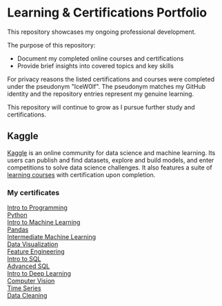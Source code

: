 # Learning & Certifications Portfolio

This repository showcases my ongoing professional development.

The purpose of this repository:
- Document my completed online courses and certifications
- Provide brief insights into covered topics and key skills

For privacy reasons the listed certifications and courses were completed under the pseudonym "IceW0lf".
The pseudonym matches my GitHub identity and the repository entries represent my genuine learning.

This repository will continue to grow as I pursue further study and certifications.

## Kaggle
[Kaggle](https://www.kaggle.com/) is an online community for data science and machine learning. Its users can publish and find datasets, explore and build models, and enter competitions to solve data science challenges. It also features a suite of [learning courses](https://www.kaggle.com/learn) with certification upon completion.
### My certificates
[Intro to Programming](https://github.com/IceW0lf/learning-portfolio/tree/main/Kaggle/01%20-%20Intro%20to%20Programming#readme)<br>
[Python](https://github.com/IceW0lf/learning-portfolio/tree/main/Kaggle/02%20-%20Python#readme)<br>
[Intro to Machine Learning](https://github.com/IceW0lf/learning-portfolio/tree/main/Kaggle/03%20-%20Intro%20to%20Machine%20Learning#readme)<br>
[Pandas](https://github.com/IceW0lf/learning-portfolio/tree/main/Kaggle/04%20-%20Pandas#readme)<br>
[Intermediate Machine Learning](https://github.com/IceW0lf/learning-portfolio/tree/main/Kaggle/05%20-%20Intermediate%20Machine%20Learning#readme)<br>
[Data Visualization](https://github.com/IceW0lf/learning-portfolio/tree/main/Kaggle/06%20-%20Data%20Visualization#readme)<br>
[Feature Engineering](https://github.com/IceW0lf/learning-portfolio/tree/main/Kaggle/07%20-%20Feature%20Engineering#readme)<br>
[Intro to SQL](https://github.com/IceW0lf/learning-portfolio/tree/main/Kaggle/08%20-%20Intro%20to%20SQL#readme)<br>
[Advanced SQL](https://github.com/IceW0lf/learning-portfolio/tree/main/Kaggle/09%20-%20Advanced%20SQL#readme)<br>
[Intro to Deep Learning](https://github.com/IceW0lf/learning-portfolio/tree/main/Kaggle/10%20-%20Intro%20to%20Deep%20Learning#readme)<br>
[Computer Vision](https://github.com/IceW0lf/learning-portfolio/tree/main/Kaggle/11%20-%20Computer%20Vision#readme)<br>
[Time Series](https://github.com/IceW0lf/learning-portfolio/tree/main/Kaggle/12%20-%20Time%20Series#readme)<br>
[Data Cleaning](https://github.com/IceW0lf/learning-portfolio/tree/main/Kaggle/13%20-%20Data%20Cleaning#readme)<br>
